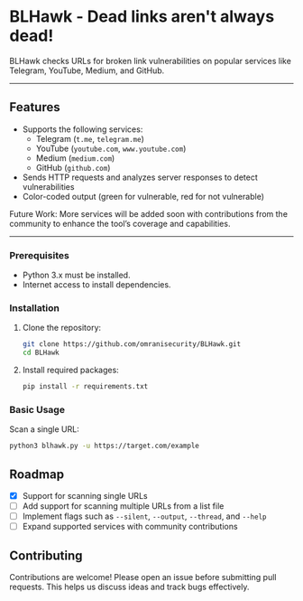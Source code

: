 # BLHawk - Dead links aren't always dead!

BLHawk checks URLs for broken link vulnerabilities on popular services like Telegram, YouTube, Medium, and GitHub.

---

## Features

- Supports the following services:
  - Telegram (`t.me`, `telegram.me`)
  - YouTube (`youtube.com`, `www.youtube.com`)
  - Medium (`medium.com`)
  - GitHub (`github.com`)
- Sends HTTP requests and analyzes server responses to detect vulnerabilities
- Color-coded output (green for vulnerable, red for not vulnerable)

Future Work:
More services will be added soon with contributions from the community to enhance the tool’s coverage and capabilities.

---

### Prerequisites

- Python 3.x must be installed.
- Internet access to install dependencies.

### Installation

1. Clone the repository:
     ```sh
     git clone https://github.com/omranisecurity/BLHawk.git
     cd BLHawk
     ```
2. Install required packages:
     ```sh
     pip install -r requirements.txt
     ```

### Basic Usage

Scan a single URL:

```sh
python3 blhawk.py -u https://target.com/example
```

## Roadmap

- [x] Support for scanning single URLs
- [ ] Add support for scanning multiple URLs from a list file
- [ ] Implement flags such as `--silent`, `--output`, `--thread`, and `--help`
- [ ] Expand supported services with community contributions

## Contributing
Contributions are welcome! Please open an issue before submitting pull requests. This helps us discuss ideas and track bugs effectively.